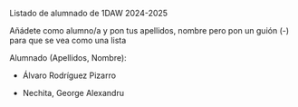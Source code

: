 Listado de alumnado de 1DAW 2024-2025

Añádete como alumno/a y pon tus apellidos, nombre pero pon un guión (-) para que se vea como una lista

Alumnado (Apellidos, Nombre): 

- Álvaro Rodríguez Pizarro

- Nechita, George Alexandru

